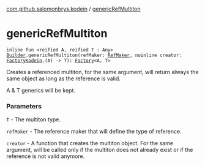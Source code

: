 [com.github.salomonbrys.kodein](index.md) / [genericRefMultiton](.)

# genericRefMultiton

`inline fun <reified A, reified T : Any> `[`Builder`](-kodein/-builder/index.md)`.genericRefMultiton(refMaker: `[`RefMaker`](-ref-maker/index.md)`, noinline creator: `[`FactoryKodein`](-factory-kodein/index.md)`.(A) -> T): `[`Factory`](-factory/index.md)`<A, T>`

Creates a referenced multiton, for the same argument, will return always the same object as long as the reference is valid.

A &amp; T generics will be kept.

### Parameters

`T` - The multiton type.

`refMaker` - The reference maker that will define the type of reference.

`creator` - A function that creates the multiton object. For the same argument, will be called only if the multiton does not already exist or if the reference is not valid anymore.